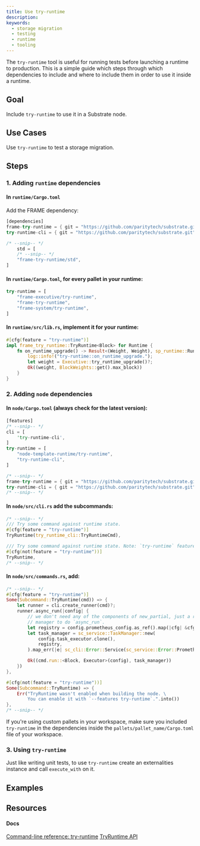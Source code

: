 ```yaml
---
title: Use try-runtime
description:
keywords:
  - storage migration
  - testing
  - runtime
  - tooling
---
```


The `try-runtime` tool is useful for running tests before launching a runtime to production.
This is a simple guide which steps through which dependencies to include and where to include them in order to use it inside a runtime.

## Goal

Include `try-runtime` to use it in a Substrate node.

## Use Cases

Use `try-runtime` to test a storage migration.

## Steps

### 1. Adding `runtime` dependencies

#### In `runtime/Cargo.toml`

Add the FRAME dependency:

```rust
[dependencies]
frame-try-runtime = { git = "https://github.com/paritytech/substrate.git", branch = "polkadot-v0.9.18", optional = true }
try-runtime-cli = { git = "https://github.com/paritytech/substrate.git", branch = "polkadot-v0.9.18", optional = true }

/* --snip-- */
    std = [
    /* --snip-- */
    "frame-try-runtime/std",
]
```

#### In `runtime/Cargo.toml`, for every pallet in your runtime:

```rust
try-runtime = [
	"frame-executive/try-runtime",
	"frame-try-runtime",
	"frame-system/try-runtime",
]
```

#### In `runtime/src/lib.rs`, implement it for your runtime:

```rust
#[cfg(feature = "try-runtime")]
impl frame_try_runtime::TryRuntime<Block> for Runtime {
	fn on_runtime_upgrade() -> Result<(Weight, Weight), sp_runtime::RuntimeString> {
		log::info!("try-runtime::on_runtime_upgrade.");
		let weight = Executive::try_runtime_upgrade()?;
		Ok((weight, BlockWeights::get().max_block))
	}
}
```

### 2. Adding `node` dependencies

#### In `node/Cargo.toml` (always check for the latest version):

```rust
[features]
/* --snip-- */
cli = [
    'try-runtime-cli',
]
try-runtime = [
    "node-template-runtime/try-runtime",
    "try-runtime-cli",
]

/* --snip-- */
frame-try-runtime = { git = "https://github.com/paritytech/substrate.git", branch = "polkadot-v0.9.18", optional = true }
try-runtime-cli = { git = "https://github.com/paritytech/substrate.git", branch = "polkadot-v0.9.18", optional = true }
/* --snip-- */

```

#### In `node/src/cli.rs` add the subcommands:

```rust
/* --snip-- */
/// Try some command against runtime state.
#[cfg(feature = "try-runtime")]
TryRuntime(try_runtime_cli::TryRuntimeCmd),

/// Try some command against runtime state. Note: `try-runtime` feature must be enabled.
#[cfg(not(feature = "try-runtime"))]
TryRuntime,
/* --snip-- */
```

#### In `node/src/commands.rs`, add:

```rust
/* --snip-- */
#[cfg(feature = "try-runtime")]
Some(Subcommand::TryRuntime(cmd)) => {
	let runner = cli.create_runner(cmd)?;
	runner.async_run(|config| {
		// we don't need any of the components of new_partial, just a runtime, or a task
		// manager to do `async_run`.
		let registry = config.prometheus_config.as_ref().map(|cfg| &cfg.registry);
		let task_manager = sc_service::TaskManager::new(
			config.task_executor.clone(),
			registry,
		).map_err(|e| sc_cli::Error::Service(sc_service::Error::Prometheus(e)))?;

		Ok((cmd.run::<Block, Executor>(config), task_manager))
	})
},

#[cfg(not(feature = "try-runtime"))]
Some(Subcommand::TryRuntime) => {
	Err("TryRuntime wasn't enabled when building the node. \
		You can enable it with `--features try-runtime`.".into())
},
/* --snip-- */
```

If you're using custom pallets in your workspace, make sure you included `try-runtime` in the dependencies inside the `pallets/pallet_name/Cargo.toml` file of your workspace.

### 3. Using `try-runtime`

Just like writing unit tests, to use `try-runtime` create an externalities instance and call `execute_with` on it.

## Examples

## Resources

#### Docs

[Command-line reference: try-runtime](/reference/command-line-tools/try-runtime/)
[TryRuntime API](https://crates.parity.io/frame_try_runtime/trait.TryRuntime.html)
